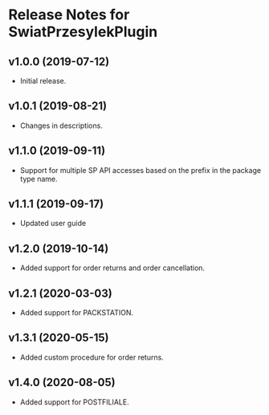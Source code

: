 # Release Notes for SwiatPrzesylekPlugin
 
## v1.0.0 (2019-07-12)

- Initial release.

## v1.0.1 (2019-08-21)

- Changes in descriptions.

## v1.1.0 (2019-09-11)

- Support for multiple SP API accesses based on the prefix in the package type name.

## v1.1.1 (2019-09-17)

- Updated user guide

## v1.2.0 (2019-10-14)

- Added support for order returns and order cancellation.

## v1.2.1 (2020-03-03)

- Added support for PACKSTATION.

## v1.3.1 (2020-05-15)

- Added custom procedure for order returns.

## v1.4.0 (2020-08-05)

- Added support for POSTFILIALE.